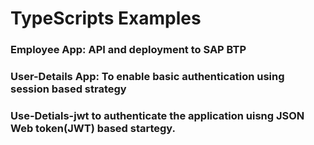# TypeScripts Examples
### Employee App: API and deployment to SAP BTP
### User-Details App: To enable basic authentication using session based strategy
### Use-Detials-jwt to authenticate the application uisng JSON Web token(JWT) based startegy.